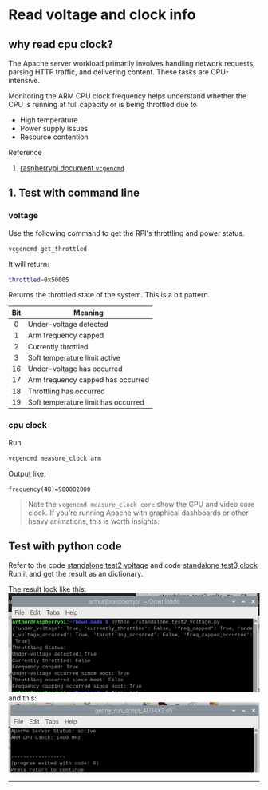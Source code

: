# Read voltage and clock info

## why read cpu clock?

The Apache server workload primarily involves handling network requests, parsing HTTP traffic, and delivering content. These tasks are CPU-intensive.

Monitoring the ARM CPU clock frequency helps understand whether the CPU is running at full capacity or is being throttled due to

- High temperature
- Power supply issues
- Resource contention

Reference

1. [raspberrypi document `vcgencmd`](https://github.com/raspberrypi/documentation/blob/0e2b6afed4dd6d7d0fa2560256c57cc2f2d08d3c/raspbian/applications/vcgencmd.md)

## 1. Test with command line

### voltage

Use the following command to get the RPI's throttling and power status.

```bash
vcgencmd get_throttled
```

It will return:

```bash
throttled=0x50005
```

Returns the throttled state of the system. This is a bit pattern.

| Bit | Meaning                             |
| :-: | ----------------------------------- |
|  0  | Under-voltage detected              |
|  1  | Arm frequency capped                |
|  2  | Currently throttled                 |
|  3  | Soft temperature limit active       |
| 16  | Under-voltage has occurred          |
| 17  | Arm frequency capped has occurred   |
| 18  | Throttling has occurred             |
| 19  | Soft temperature limit has occurred |

### cpu clock

Run

```sh
vcgencmd measure_clock arm
```

Output like:

```
frequency(48)=900002000
```

> Note the `vcgencmd measure_clock core` show the GPU and video core clock. If you're running Apache with graphical dashboards or other heavy animations, this is worth insights.

## Test with python code

Refer to the code [standalone test2 voltage](./standalone_test2_voltage.py) and code [standalone test3 clock](./standalone_test3_clock.py)
<br>
Run it and get the result as an dictionary.

The result look like this:
![voltage](./document_media/20241123_14h20m01s_grim.png)
and this:
![clock](./document_media/20241123_14h40m09s_grim.png)

---
